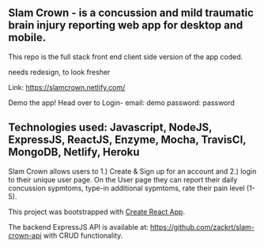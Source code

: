 ## Slam Crown - is a concussion and mild traumatic brain injury reporting web app for desktop and mobile.

This repo is the full stack front end client side version of the app coded.

needs redesign, to look fresher

Link: https://slamcrown.netlify.com/

Demo the app!
Head over to Login-
email: demo
password: password

## Technologies used: Javascript, NodeJS, ExpressJS, ReactJS, Enzyme, Mocha, TravisCI, MongoDB, Netlify, Heroku

Slam Crown allows users to 1.) Create & Sign up for an account and 2.) login to their unique user page. On the User page they can report their daily concussion sypmtoms, type-in additional sypmtoms, rate their pain level (1-5).

This project was bootstrapped with [Create React App](https://github.com/facebookincubator/create-react-app).

The backend ExpressJS API is available at: https://github.com/zackrt/slam-crown-api with CRUD functionality.
